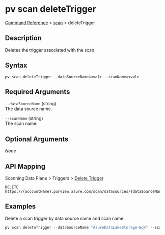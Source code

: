 # pv scan deleteTrigger
[Command Reference](../../../README.md#command-reference) > [scan](./main.md) > deleteTrigger

## Description
Deletes the trigger associated with the scan

## Syntax
```
pv scan deleteTrigger --dataSourceName=<val> --scanName=<val>
```

## Required Arguments
`--dataSourceName` (string)  
The data source name.

`--scanName` (string)  
The scan name.

## Optional Arguments
*None*

## API Mapping
Scanning Data Plane > Triggers > [Delete Trigger](https://docs.microsoft.com/en-us/rest/api/purview/scanningdataplane/triggers/delete-trigger)
```
DELETE https://{accountName}.purview.azure.com/scan/datasources/{dataSourceName}/scans/{scanName}/triggers/default
```

## Examples
Delete a scan trigger by data source name and scan name.
```powershell
pv scan deleteTrigger --dataSourceName "AzureDataLakeStorage-EqK" --scanName "Scan-xTh"
```